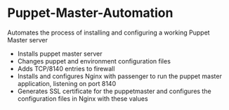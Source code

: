 # Puppet-Master-Automation
Automates the process of installing and configuring a working Puppet Master server

- Installs puppet master server
- Changes puppet and environment configuration files
- Adds TCP/8140 entries to firewall
- Installs and configures Nginx with passenger to run the puppet master application, listening on port 8140
- Generates SSL certificate for the puppetmaster and configures the configuration files in Nginx with these values
